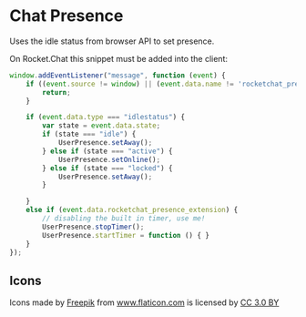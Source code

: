 
# Chat Presence

Uses the idle status from browser API to set presence.

On Rocket.Chat this snippet must be added into the client:

```javascript
window.addEventListener("message", function (event) {
    if ((event.source != window) || (event.data.name != 'rocketchat_presence')) {
        return;
    }

    if (event.data.type === "idlestatus") {
        var state = event.data.state;
        if (state === "idle") {
            UserPresence.setAway();
        } else if (state === "active") {
            UserPresence.setOnline();
        } else if (state === "locked") {
            UserPresence.setAway();
        }

    }
    else if (event.data.rocketchat_presence_extension) {
        // disabling the built in timer, use me!
        UserPresence.stopTimer();
        UserPresence.startTimer = function () { }
    }
});
```

## Icons
<div>
Icons made by <a href="http://www.freepik.com" title="Freepik">Freepik</a> from <a href="http://www.flaticon.com" title="Flaticon">www.flaticon.com</a> is licensed by <a href="http://creativecommons.org/licenses/by/3.0/" title="Creative Commons BY 3.0" target="_blank">CC 3.0 BY</a>
</div>
